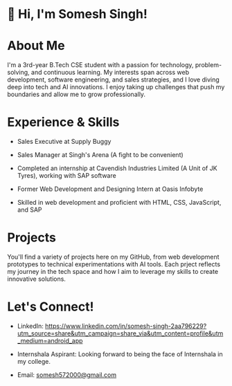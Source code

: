 #  👋 Hi, I'm Somesh Singh!

# About Me

I'm a 3rd-year B.Tech CSE student with a passion for technology, problem-solving, and continuous learning. My interests span across web development, software engineering, and sales strategies, and I love diving deep into tech and AI innovations. I enjoy taking up challenges that push my boundaries and allow me to grow professionally.

# Experience & Skills

- Sales Executive at Supply Buggy

- Sales Manager at Singh's Arena (A fight to be convenient)

- Completed an internship at Cavendish Industries Limited (A Unit of JK Tyres), working with SAP software

- Former Web Development and Designing Intern at Oasis Infobyte

- Skilled in web development and proficient with HTML, CSS, JavaScript, and SAP


# Projects

You'll find a variety of projects here on my GitHub, from web development prototypes to technical experimentations with AI tools. Each prject reflects my journey in the tech space and how I aim to leverage my skills to create innovative solutions.

# Let's Connect!

- LinkedIn: https://www.linkedin.com/in/somesh-singh-2aa796229?utm_source=share&utm_campaign=share_via&utm_content=profile&utm_medium=android_app

- Internshala Aspirant: Looking forward to being the face of Internshala in my college.

- Email: somesh572000@gmail.com

